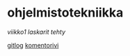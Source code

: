 # ohjelmistotekniikka

_viikko1 laskarit tehty_

[gitlog](github.com/juhani-dev/ot-harjoitustyo2021/blob/master/laskarit/viikko1/gitlog.txt)
[komentorivi](github.com/juhani-dev/ot-harjoitustyo2021/blob/master/laskarit/viikko1/komentorivi.txt)
